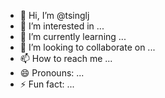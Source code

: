 - 👋 Hi, I’m @tsinglj
- 👀 I’m interested in ...
- 🌱 I’m currently learning ...
- 💞️ I’m looking to collaborate on ...
- 📫 How to reach me ...
- 😄 Pronouns: ...
- ⚡ Fun fact: ...

<!---
tsinglj/tsinglj is a ✨ special ✨ repository because its `README.md` (this file) appears on your GitHub profile.
You can click the Preview link to take a look at your changes.
--->
